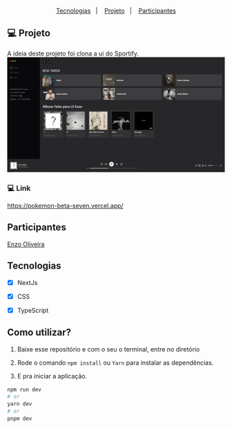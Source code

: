 <p align="center">
  <a href="#-tecnologias">Tecnologias</a>&nbsp;&nbsp;&nbsp;|&nbsp;&nbsp;&nbsp;
  <a href="#-projeto">Projeto</a>&nbsp;&nbsp;&nbsp;|&nbsp;&nbsp;&nbsp;
  <a href="#memo-licença">Participantes</a>
</p>



## 💻 Projeto

A ideia deste projeto foi clona a ui do Sportify. 
![preview img](src/assets/spotify.png)

### 💻 Link

https://pokemon-beta-seven.vercel.app/

## Participantes


[Enzo Oliveira](https://www.linkedin.com/in/enzo-oliveira-a18344229/)


## Tecnologias
- [x] NextJs
- [x] CSS
- [x] TypeScript


## Como utilizar?

1. Baixe esse repositório e com o seu o terminal, entre no diretório

2. Rode o comando `npm install` ou `Yarn` para instalar as dependências.

3. E pra iniciar a aplicação.

```bash
npm run dev
# or
yarn dev
# or
pnpm dev
```



